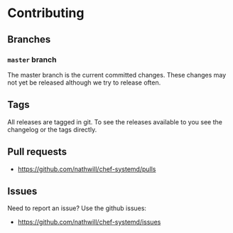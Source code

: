# Contributing

## Branches

### `master` branch

The master branch is the current committed changes. These changes may not yet be released although we try to release often.

## Tags

All releases are tagged in git. To see the releases available to you see the changelog or the tags directly.

## Pull requests

- <https://github.com/nathwill/chef-systemd/pulls>

## Issues

Need to report an issue? Use the github issues:

- <https://github.com/nathwill/chef-systemd/issues>
